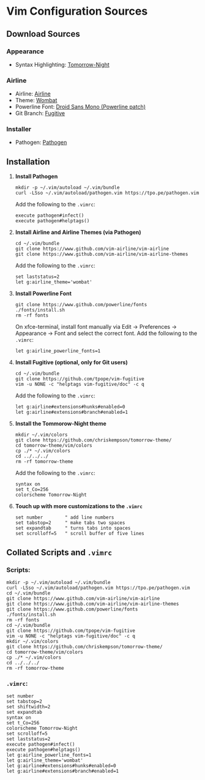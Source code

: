 # Vim Configuration Sources

## Download Sources

### Appearance
- Syntax Highlighting: [Tomorrow-Night](https://github.com/chriskempson/tomorrow-theme/)

### Airline
- Airline: [Airline](https://github.com/vim-airline/vim-airline) 
- Theme: [Wombat](https://github.com/vim-airline/vim-airline-themes)
- Powerline Font: [Droid Sans Mono (Powerline patch)](https://github.com/powerline/fonts)
- Git Branch: [Fugitive](https://github.com/tpope/vim-fugitive)

### Installer
- Pathogen: [Pathogen](https://github.com/tpope/vim-pathogen)

## Installation

1. **Install Pathogen**

    ```
    mkdir -p ~/.vim/autoload ~/.vim/bundle
    curl -LSso ~/.vim/autoload/pathogen.vim https://tpo.pe/pathogen.vim
    ```

    Add the following to the `.vimrc`:

    ```
    execute pathogen#infect()
    execute pathogen#helptags()
    ```

2. **Install Airline and Airline Themes (via Pathogen)**

    ```
    cd ~/.vim/bundle
    git clone https://www.github.com/vim-airline/vim-airline
    git clone https://www.github.com/vim-airline/vim-airline-themes
    ``` 

    Add the following to the `.vimrc`:

    ```
    set laststatus=2
    let g:airline_theme='wombat'
    ```

3. **Install Powerline Font**

    ```
    git clone https://www.github.com/powerline/fonts
    ./fonts/install.sh
    rm -rf fonts
    ```

    On xfce-terminal, install font manually via Edit &rarr; Preferences &rarr; Appearance &rarr; Font and select the correct font.
    Add the following to the `.vimrc`:

    ```
    let g:airline_powerline_fonts=1
    ```

4. **Install Fugitive (optional, only for Git users)**

    ```
    cd ~/.vim/bundle
    git clone https://github.com/tpope/vim-fugitive
    vim -u NONE -c "helptags vim-fugitive/doc" -c q
    ```

    Add the following to the `.vimrc`:

    ```
    let g:airline#extensions#hunks#enabled=0
    let g:airline#extensions#branch#enabled=1
    ```

5. **Install the Tommorow-Night theme**

    ```
    mkdir ~/.vim/colors
    git clone https://github.com/chriskempson/tomorrow-theme/
    cd tomorrow-theme/vim/colors
    cp ./* ~/.vim/colors
    cd ../../../
    rm -rf tomorrow-theme
    ```

    Add the following to the `.vimrc`:

    ```
    syntax on
    set t_Co=256
    colorscheme Tomorrow-Night
    ```

6. **Touch up with more customizations to the `.vimrc`**

    ```
    set number        " add line numbers
    set tabstop=2     " make tabs two spaces
    set expandtab     " turns tabs into spaces
    set scrolloff=5   " scroll buffer of five lines
    ```

## Collated Scripts and `.vimrc`

### Scripts:

```
mkdir -p ~/.vim/autoload ~/.vim/bundle
curl -LSso ~/.vim/autoload/pathogen.vim https://tpo.pe/pathogen.vim
cd ~/.vim/bundle
git clone https://www.github.com/vim-airline/vim-airline
git clone https://www.github.com/vim-airline/vim-airline-themes
git clone https://www.github.com/powerline/fonts
./fonts/install.sh
rm -rf fonts
cd ~/.vim/bundle
git clone https://github.com/tpope/vim-fugitive
vim -u NONE -c "helptags vim-fugitive/doc" -c q
mkdir ~/.vim/colors
git clone https://github.com/chriskempson/tomorrow-theme/
cd tomorrow-theme/vim/colors
cp ./* ~/.vim/colors
cd ../../../
rm -rf tomorrow-theme
```

### `.vimrc`:

```
set number
set tabstop=2
set shiftwidth=2
set expandtab
syntax on
set t_Co=256
colorscheme Tomorrow-Night
set scrolloff=5
set laststatus=2
execute pathogen#infect()
execute pathogen#helptags()
let g:airline_powerline_fonts=1
let g:airline_theme='wombat'
let g:airline#extensions#hunks#enabled=0
let g:airline#extensions#branch#enabled=1
```
